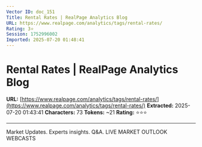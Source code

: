 ```yaml
---
Vector ID: doc_151
Title: Rental Rates | RealPage Analytics Blog
URL: https://www.realpage.com/analytics/tags/rental-rates/
Rating: 3⭐
Session: 1752996002
Imported: 2025-07-20 01:48:41
---
```


# Rental Rates | RealPage Analytics Blog

**URL:** [https://www.realpage.com/analytics/tags/rental-rates/](https://www.realpage.com/analytics/tags/rental-rates/)
**Extracted:** 2025-07-20 01:43:41
**Characters:** 73
**Tokens:** ~21
**Rating:** ⭐⭐⭐

---




Market Updates. Experts insights. Q&A.
LIVE MARKET OUTLOOK WEBCASTS


